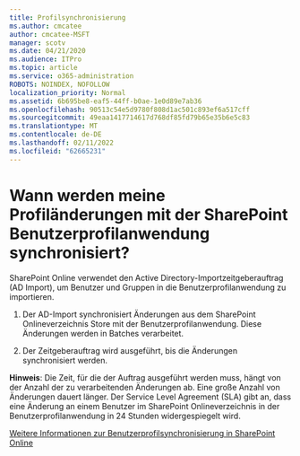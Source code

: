 ```yaml
---
title: Profilsynchronisierung
ms.author: cmcatee
author: cmcatee-MSFT
manager: scotv
ms.date: 04/21/2020
ms.audience: ITPro
ms.topic: article
ms.service: o365-administration
ROBOTS: NOINDEX, NOFOLLOW
localization_priority: Normal
ms.assetid: 6b695be8-eaf5-44ff-b0ae-1e0d89e7ab36
ms.openlocfilehash: 90513c54e5d9780f808d1ac501c893ef6a517cff
ms.sourcegitcommit: 49eaa1417714617d768df85fd79b65e35b6e5c83
ms.translationtype: MT
ms.contentlocale: de-DE
ms.lasthandoff: 02/11/2022
ms.locfileid: "62665231"
---
```

# <a name="when-do-my-profile-changes-sync-to-the-sharepoint-user-profile-application"></a>Wann werden meine Profiländerungen mit der SharePoint Benutzerprofilanwendung synchronisiert?

SharePoint Online verwendet den Active Directory-Importzeitgeberauftrag (AD Import), um Benutzer und Gruppen in die Benutzerprofilanwendung zu importieren. 
  
1. Der AD-Import synchronisiert Änderungen aus dem SharePoint Onlineverzeichnis Store mit der Benutzerprofilanwendung. Diese Änderungen werden in Batches verarbeitet.
    
2. Der Zeitgeberauftrag wird ausgeführt, bis die Änderungen synchronisiert werden.
    
**Hinweis**: Die Zeit, für die der Auftrag ausgeführt werden muss, hängt von der Anzahl der zu verarbeitenden Änderungen ab. Eine große Anzahl von Änderungen dauert länger. Der Service Level Agreement (SLA) gibt an, dass eine Änderung an einem Benutzer im SharePoint Onlineverzeichnis in der Benutzerprofilanwendung in 24 Stunden widergespiegelt wird. 
  
[Weitere Informationen zur Benutzerprofilsynchronisierung in SharePoint Online](https://go.microsoft.com/fwlink/?linkid=875671)
  

